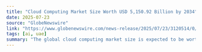 ```yaml
---
title: "Cloud Computing Market Size Worth USD 5,150.92 Billion by 2034"
date: 2025-07-23
source: "GlobeNewswire"
link: "https://www.globenewswire.com/news-release/2025/07/23/3120514/0/en/Cloud-Computing-Market-Size-Worth-USD-5-150-92-Billion-by-2034.html"
tags: [ai, uae]
summary: "The global cloud computing market size is expected to be worth USD 5,150.92 billion by 2034 from USD 912.77 billion in 2025. According to Precedence Research, the market is projected to grow at a double-digit CAGR of 21.20% from 2025 to 2034. The global cloud…"
---
```


